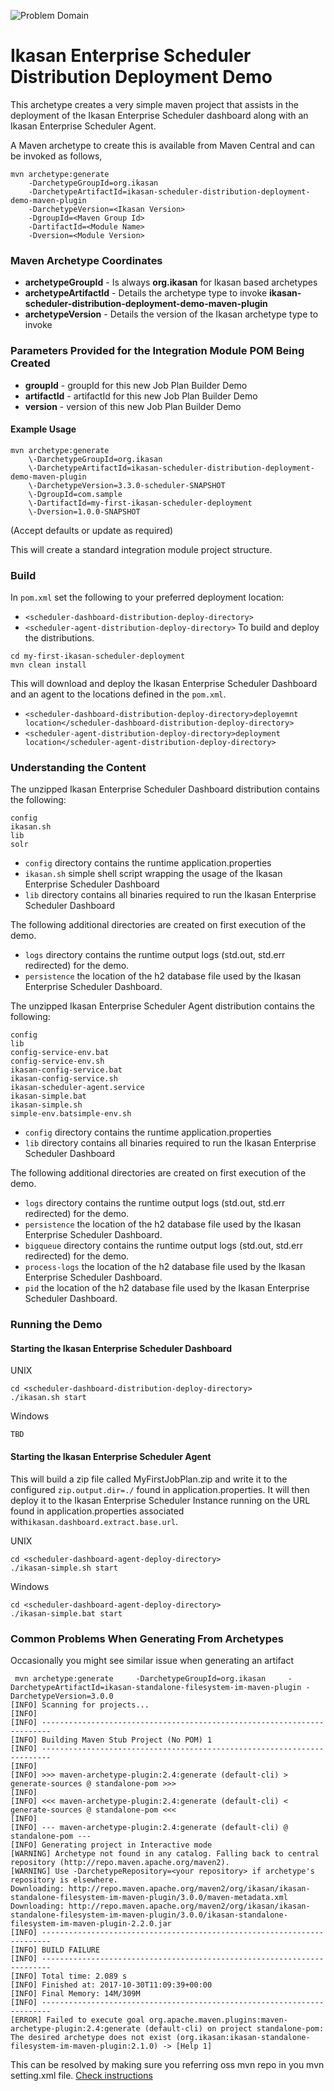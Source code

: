 ![Problem Domain](../../docs/quickstart-images/Ikasan-title-transparent.png)
# Ikasan Enterprise Scheduler Distribution Deployment Demo

This archetype creates a very simple maven project that assists in the deployment of the Ikasan Enterprise Scheduler
dashboard along with an Ikasan Enterprise Scheduler Agent.


A Maven archetype to create this is available from Maven Central and can be invoked as follows,

```
mvn archetype:generate     
    -DarchetypeGroupId=org.ikasan    
    -DarchetypeArtifactId=ikasan-scheduler-distribution-deployment-demo-maven-plugin 
    -DarchetypeVersion=<Ikasan Version>    
    -DgroupId=<Maven Group Id>     
    -DartifactId=<Module Name>     
    -Dversion=<Module Version>     
```


### Maven Archetype Coordinates

- **archetypeGroupId** - Is always **org.ikasan** for Ikasan based archetypes
- **archetypeArtifactId** - Details the archetype type to invoke **ikasan-scheduler-distribution-deployment-demo-maven-plugin**
- **archetypeVersion** - Details the version of the Ikasan archetype type to invoke

### Parameters Provided for the Integration Module POM Being Created

- **groupId** - groupId for this new Job Plan Builder Demo
- **artifactId** - artifactId for this new Job Plan Builder Demo
- **version** - version of this new Job Plan Builder Demo


#### Example Usage

```
mvn archetype:generate     
    \-DarchetypeGroupId=org.ikasan     
    \-DarchetypeArtifactId=ikasan-scheduler-distribution-deployment-demo-maven-plugin
    \-DarchetypeVersion=3.3.0-scheduler-SNAPSHOT  
    \-DgroupId=com.sample     
    \-DartifactId=my-first-ikasan-scheduler-deployment     
    \-Dversion=1.0.0-SNAPSHOT     
```

(Accept defaults or update as required)

This will create a standard integration module project structure. 

### Build
In ```pom.xml``` set the following to your preferred deployment location:
- ```<scheduler-dashboard-distribution-deploy-directory>```
- ```<scheduler-agent-distribution-deploy-directory>```
To build and deploy the distributions.

```
cd my-first-ikasan-scheduler-deployment
mvn clean install 
```

This will download and deploy the Ikasan Enterprise Scheduler Dashboard and an agent to the locations defined in the ```pom.xml```.

- ```<scheduler-dashboard-distribution-deploy-directory>deployemnt location</scheduler-dashboard-distribution-deploy-directory>```
- ```<scheduler-agent-distribution-deploy-directory>deployment location</scheduler-agent-distribution-deploy-directory>```

### Understanding the Content
The unzipped Ikasan Enterprise Scheduler Dashboard distribution contains the following:
```unix
config
ikasan.sh
lib
solr
```
- ```config``` directory contains the runtime application.properties
- ```ikasan.sh``` simple shell script wrapping the usage of the Ikasan Enterprise Scheduler Dashboard
- ```lib``` directory contains all binaries required to run the Ikasan Enterprise Scheduler Dashboard


The following additional directories are created on first execution of the demo.
- ```logs``` directory contains the runtime output logs (std.out, std.err redirected) for the demo.
- ```persistence``` the location of the h2 database file used by the Ikasan Enterprise Scheduler Dashboard.

The unzipped Ikasan Enterprise Scheduler Agent distribution contains the following:
```unix
config
lib
config-service-env.bat
config-service-env.sh
ikasan-config-service.bat
ikasan-config-service.sh
ikasan-scheduler-agent.service
ikasan-simple.bat
ikasan-simple.sh
simple-env.batsimple-env.sh
```
- ```config``` directory contains the runtime application.properties
- ```lib``` directory contains all binaries required to run the Ikasan Enterprise Scheduler Dashboard


The following additional directories are created on first execution of the demo.
- ```logs``` directory contains the runtime output logs (std.out, std.err redirected) for the demo.
- ```persistence``` the location of the h2 database file used by the Ikasan Enterprise Scheduler Dashboard.
- ```bigqueue``` directory contains the runtime output logs (std.out, std.err redirected) for the demo.
- ```process-logs``` the location of the h2 database file used by the Ikasan Enterprise Scheduler Dashboard.
- ```pid``` the location of the h2 database file used by the Ikasan Enterprise Scheduler Dashboard.


### Running the Demo

#### Starting the Ikasan Enterprise Scheduler Dashboard

UNIX
```
cd <scheduler-dashboard-distribution-deploy-directory>
./ikasan.sh start
```
Windows
```
TBD
```

#### Starting the Ikasan Enterprise Scheduler Agent
This will build a zip file called MyFirstJobPlan.zip and write it to the configured ```zip.output.dir=./``` found in application.properties. It
will then deploy it to the Ikasan Enterprise Scheduler Instance running on the URL found in application.properties associated with```ikasan.dashboard.extract.base.url```.

UNIX
```
cd <scheduler-dashboard-agent-deploy-directory>
./ikasan-simple.sh start
```
Windows
```
cd <scheduler-dashboard-agent-deploy-directory>
./ikasan-simple.bat start
```

### Common Problems When Generating From Archetypes

Occasionally you might see similar issue when generating an artifact
``` 
 mvn archetype:generate     -DarchetypeGroupId=org.ikasan     -DarchetypeArtifactId=ikasan-standalone-filesystem-im-maven-plugin -DarchetypeVersion=3.0.0
[INFO] Scanning for projects...
[INFO]
[INFO] ------------------------------------------------------------------------
[INFO] Building Maven Stub Project (No POM) 1
[INFO] ------------------------------------------------------------------------
[INFO]
[INFO] >>> maven-archetype-plugin:2.4:generate (default-cli) > generate-sources @ standalone-pom >>>
[INFO]
[INFO] <<< maven-archetype-plugin:2.4:generate (default-cli) < generate-sources @ standalone-pom <<<
[INFO]
[INFO] --- maven-archetype-plugin:2.4:generate (default-cli) @ standalone-pom ---
[INFO] Generating project in Interactive mode
[WARNING] Archetype not found in any catalog. Falling back to central repository (http://repo.maven.apache.org/maven2).
[WARNING] Use -DarchetypeRepository=<your repository> if archetype's repository is elsewhere.
Downloading: http://repo.maven.apache.org/maven2/org/ikasan/ikasan-standalone-filesystem-im-maven-plugin/3.0.0/maven-metadata.xml
Downloading: http://repo.maven.apache.org/maven2/org/ikasan/ikasan-standalone-filesystem-im-maven-plugin/3.0.0/ikasan-standalone-filesystem-im-maven-plugin-2.2.0.jar
[INFO] ------------------------------------------------------------------------
[INFO] BUILD FAILURE
[INFO] ------------------------------------------------------------------------
[INFO] Total time: 2.089 s
[INFO] Finished at: 2017-10-30T11:09:39+00:00
[INFO] Final Memory: 14M/309M
[INFO] ------------------------------------------------------------------------
[ERROR] Failed to execute goal org.apache.maven.plugins:maven-archetype-plugin:2.4:generate (default-cli) on project standalone-pom: The desired archetype does not exist (org.ikasan:ikasan-standalone-filesystem-im-maven-plugin:2.1.0) -> [Help 1]
```

This can be resolved by making sure you referring oss mvn repo in you mvn setting.xml file. [Check instructions](#update-mvn-settings.xml) 
